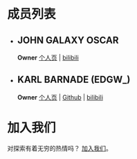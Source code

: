 # 成员列表
 - ## JOHN GALAXY OSCAR  
    **Owner** [个人页](./john_oscar) | [bilibili](https://space.bilibili.com/478867585)
    
 - ## KARL BARNADE (EDGW_)  
    **Owner** [个人页](./members/edgw_) | [Github](https://github.com/EDGW) | [bilibili](https://space.bilibili.com/484700445)

# 加入我们
对探索有着无穷的热情吗？ [加入我们](./join)。
